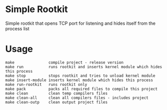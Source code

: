 Simple Rootkit
==============

Simple rootkit that opens TCP port for listening and hides itself from the process list

# Usage
```
make               compile project - release version
make run           runs rootkit and inserts kernel module which hides this process
make stop          stops rootkit and tries to unload kernel module
make insert-module inserts kernel module which hides this process
make run-rootkit   runs rootkit only
make pack          packs all required files to compile this project    
make clean         clean temp compilers files    
make clean-all     clean all compilers files - includes project    
make clean-outp    clean output project files
```

